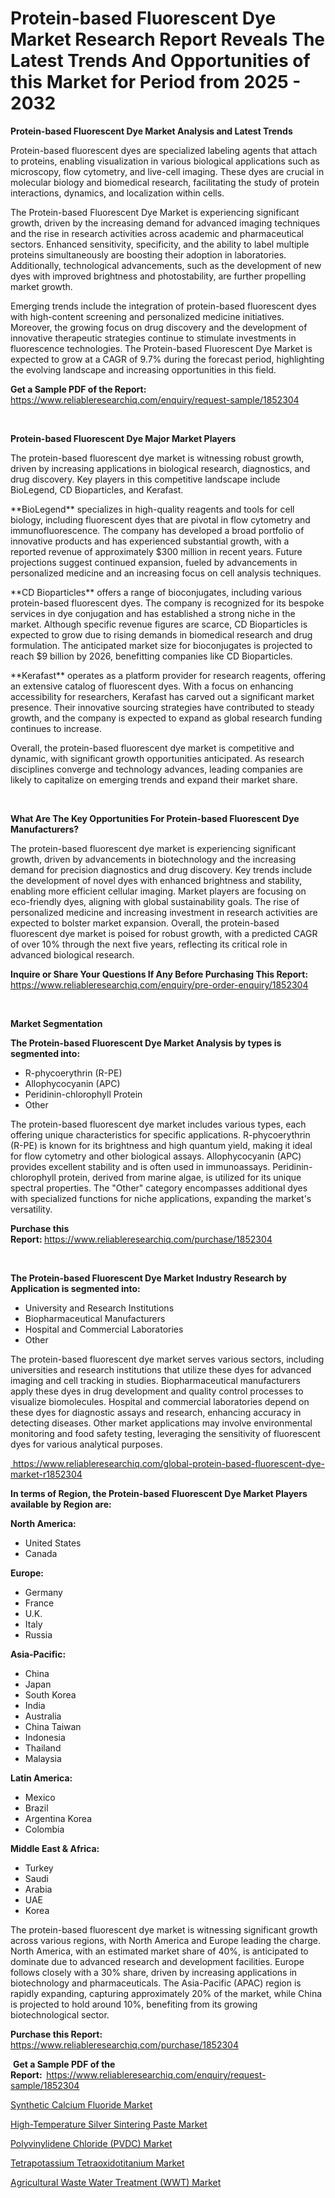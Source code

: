 <p><h1>Protein-based Fluorescent Dye Market Research Report Reveals The Latest Trends And Opportunities of this Market for Period from 2025 - 2032</h1></p><p><strong>Protein-based Fluorescent Dye Market Analysis and Latest Trends</strong></p>
<p><p>Protein-based fluorescent dyes are specialized labeling agents that attach to proteins, enabling visualization in various biological applications such as microscopy, flow cytometry, and live-cell imaging. These dyes are crucial in molecular biology and biomedical research, facilitating the study of protein interactions, dynamics, and localization within cells.</p><p>The Protein-based Fluorescent Dye Market is experiencing significant growth, driven by the increasing demand for advanced imaging techniques and the rise in research activities across academic and pharmaceutical sectors. Enhanced sensitivity, specificity, and the ability to label multiple proteins simultaneously are boosting their adoption in laboratories. Additionally, technological advancements, such as the development of new dyes with improved brightness and photostability, are further propelling market growth.</p><p>Emerging trends include the integration of protein-based fluorescent dyes with high-content screening and personalized medicine initiatives. Moreover, the growing focus on drug discovery and the development of innovative therapeutic strategies continue to stimulate investments in fluorescence technologies. The Protein-based Fluorescent Dye Market is expected to grow at a CAGR of 9.7% during the forecast period, highlighting the evolving landscape and increasing opportunities in this field.</p></p>
<p><strong>Get a Sample PDF of the Report:&nbsp;</strong> <a href="https://www.reliableresearchiq.com/enquiry/request-sample/1852304?utm_campaign=973&utm_medium=2&utm_source=Github&utm_content=ia&utm_term=03022025&utm_id=protein-based-fluorescent-dye">https://www.reliableresearchiq.com/enquiry/request-sample/1852304</a></p>
<p>&nbsp;</p>
<p><strong>Protein-based Fluorescent Dye Major Market Players</strong></p>
<p><p>The protein-based fluorescent dye market is witnessing robust growth, driven by increasing applications in biological research, diagnostics, and drug discovery. Key players in this competitive landscape include BioLegend, CD Bioparticles, and Kerafast.</p><p>**BioLegend** specializes in high-quality reagents and tools for cell biology, including fluorescent dyes that are pivotal in flow cytometry and immunofluorescence. The company has developed a broad portfolio of innovative products and has experienced substantial growth, with a reported revenue of approximately $300 million in recent years. Future projections suggest continued expansion, fueled by advancements in personalized medicine and an increasing focus on cell analysis techniques.</p><p>**CD Bioparticles** offers a range of bioconjugates, including various protein-based fluorescent dyes. The company is recognized for its bespoke services in dye conjugation and has established a strong niche in the market. Although specific revenue figures are scarce, CD Bioparticles is expected to grow due to rising demands in biomedical research and drug formulation. The anticipated market size for bioconjugates is projected to reach $9 billion by 2026, benefitting companies like CD Bioparticles.</p><p>**Kerafast** operates as a platform provider for research reagents, offering an extensive catalog of fluorescent dyes. With a focus on enhancing accessibility for researchers, Kerafast has carved out a significant market presence. Their innovative sourcing strategies have contributed to steady growth, and the company is expected to expand as global research funding continues to increase.</p><p>Overall, the protein-based fluorescent dye market is competitive and dynamic, with significant growth opportunities anticipated. As research disciplines converge and technology advances, leading companies are likely to capitalize on emerging trends and expand their market share.</p></p>
<p>&nbsp;</p>
<p><strong>What Are The Key Opportunities For Protein-based Fluorescent Dye Manufacturers?</strong></p>
<p><p>The protein-based fluorescent dye market is experiencing significant growth, driven by advancements in biotechnology and the increasing demand for precision diagnostics and drug discovery. Key trends include the development of novel dyes with enhanced brightness and stability, enabling more efficient cellular imaging. Market players are focusing on eco-friendly dyes, aligning with global sustainability goals. The rise of personalized medicine and increasing investment in research activities are expected to bolster market expansion. Overall, the protein-based fluorescent dye market is poised for robust growth, with a predicted CAGR of over 10% through the next five years, reflecting its critical role in advanced biological research.</p></p>
<p><strong>Inquire or Share Your Questions If Any Before Purchasing This Report:</strong> <a href="https://www.reliableresearchiq.com/enquiry/pre-order-enquiry/1852304?utm_campaign=973&utm_medium=2&utm_source=Github&utm_content=ia&utm_term=03022025&utm_id=protein-based-fluorescent-dye">https://www.reliableresearchiq.com/enquiry/pre-order-enquiry/1852304</a></p>
<p>&nbsp;</p>
<p><strong>Market Segmentation</strong></p>
<p><strong>The Protein-based Fluorescent Dye Market Analysis by types is segmented into:</strong></p>
<p><ul><li>R-phycoerythrin (R-PE)</li><li>Allophycocyanin (APC)</li><li>Peridinin-chlorophyll Protein</li><li>Other</li></ul></p>
<p><p>The protein-based fluorescent dye market includes various types, each offering unique characteristics for specific applications. R-phycoerythrin (R-PE) is known for its brightness and high quantum yield, making it ideal for flow cytometry and other biological assays. Allophycocyanin (APC) provides excellent stability and is often used in immunoassays. Peridinin-chlorophyll protein, derived from marine algae, is utilized for its unique spectral properties. The "Other" category encompasses additional dyes with specialized functions for niche applications, expanding the market's versatility.</p></p>
<p><strong>Purchase this Report:&nbsp;</strong><a href="https://www.reliableresearchiq.com/purchase/1852304?utm_campaign=973&utm_medium=2&utm_source=Github&utm_content=ia&utm_term=03022025&utm_id=protein-based-fluorescent-dye">https://www.reliableresearchiq.com/purchase/1852304</a></p>
<p>&nbsp;</p>
<p><strong>The Protein-based Fluorescent Dye Market Industry Research by Application is segmented into:</strong></p>
<p><ul><li>University and Research Institutions</li><li>Biopharmaceutical Manufacturers</li><li>Hospital and Commercial Laboratories</li><li>Other</li></ul></p>
<p><p>The protein-based fluorescent dye market serves various sectors, including universities and research institutions that utilize these dyes for advanced imaging and cell tracking in studies. Biopharmaceutical manufacturers apply these dyes in drug development and quality control processes to visualize biomolecules. Hospital and commercial laboratories depend on these dyes for diagnostic assays and research, enhancing accuracy in detecting diseases. Other market applications may involve environmental monitoring and food safety testing, leveraging the sensitivity of fluorescent dyes for various analytical purposes.</p></p>
<p><a href="https://www.reliableresearchiq.com/global-protein-based-fluorescent-dye-market-r1852304?utm_campaign=973&utm_medium=2&utm_source=Github&utm_content=ia&utm_term=03022025&utm_id=protein-based-fluorescent-dye">&nbsp;https://www.reliableresearchiq.com/global-protein-based-fluorescent-dye-market-r1852304</a></p>
<p><strong>In terms of Region, the Protein-based Fluorescent Dye Market Players available by Region are:</strong></p>
<p>
    <p> <strong> North America: </strong>
        <ul>
            <li>United States</li>
            <li>Canada</li>
        </ul>
        </p> 
    <p> <strong> Europe: </strong>
        <ul>
            <li>Germany</li>
            <li>France</li>
            <li>U.K.</li>
            <li>Italy</li>
            <li>Russia</li>
        </ul>
        </p> 
    <p> <strong> Asia-Pacific: </strong>
        <ul>
            <li>China</li>
            <li>Japan</li>
            <li>South Korea</li>
            <li>India</li>
            <li>Australia</li>
            <li>China Taiwan</li>
            <li>Indonesia</li>
            <li>Thailand</li>
            <li>Malaysia</li>
        </ul>
        </p> 
    <p> <strong> Latin America: </strong>
        <ul>
            <li>Mexico</li>
            <li>Brazil</li>
            <li>Argentina Korea</li>
            <li>Colombia</li>
        </ul>
        </p> 
    <p> <strong> Middle East & Africa: </strong>
        <ul>
            <li>Turkey</li>
            <li>Saudi</li>
            <li>Arabia</li>
            <li>UAE</li>
            <li>Korea</li>
        </ul>
    </p>
    </p>
<p><p>The protein-based fluorescent dye market is witnessing significant growth across various regions, with North America and Europe leading the charge. North America, with an estimated market share of 40%, is anticipated to dominate due to advanced research and development facilities. Europe follows closely with a 30% share, driven by increasing applications in biotechnology and pharmaceuticals. The Asia-Pacific (APAC) region is rapidly expanding, capturing approximately 20% of the market, while China is projected to hold around 10%, benefiting from its growing biotechnological sector.</p></p>
<p><strong>Purchase this Report: </strong><a href="https://www.reliableresearchiq.com/purchase/1852304?utm_campaign=973&utm_medium=2&utm_source=Github&utm_content=ia&utm_term=03022025&utm_id=protein-based-fluorescent-dye">https://www.reliableresearchiq.com/purchase/1852304</a></p>
<p>&nbsp;<strong>Get a Sample PDF of the Report:&nbsp;&nbsp;</strong><a href="https://www.reliableresearchiq.com/enquiry/request-sample/1852304?utm_campaign=973&utm_medium=2&utm_source=Github&utm_content=ia&utm_term=03022025&utm_id=protein-based-fluorescent-dye">https://www.reliableresearchiq.com/enquiry/request-sample/1852304</a></p>
<p><strong></strong></p>
<p><p><a href="https://github.com/elvutedipela/Market-Research-Report-List-1/blob/main/synthetic-calcium-fluoride-market.md?utm_campaign=973&utm_medium=2&utm_source=Github&utm_content=ia&utm_term=03022025&utm_id=protein-based-fluorescent-dye">Synthetic Calcium Fluoride Market</a></p><p><a href="https://github.com/hedbomkrahe/Market-Research-Report-List-1/blob/main/high-temperature-silver-sintering-paste-market.md?utm_campaign=973&utm_medium=2&utm_source=Github&utm_content=ia&utm_term=03022025&utm_id=protein-based-fluorescent-dye">High-Temperature Silver Sintering Paste Market</a></p><p><a href="https://github.com/chongseney974/Market-Research-Report-List-1/blob/main/polyvinylidene-chloride-pvdc-market.md?utm_campaign=973&utm_medium=2&utm_source=Github&utm_content=ia&utm_term=03022025&utm_id=protein-based-fluorescent-dye">Polyvinylidene Chloride (PVDC) Market</a></p><p><a href="https://github.com/nkbaroga/Market-Research-Report-List-1/blob/main/tetrapotassium-tetraoxidotitanium-market.md?utm_campaign=973&utm_medium=2&utm_source=Github&utm_content=ia&utm_term=03022025&utm_id=protein-based-fluorescent-dye">Tetrapotassium Tetraoxidotitanium Market</a></p><p><a href="https://github.com/lateshab69/Market-Research-Report-List-1/blob/main/agricultural-waste-water-treatment-wwt-market.md?utm_campaign=973&utm_medium=2&utm_source=Github&utm_content=ia&utm_term=03022025&utm_id=protein-based-fluorescent-dye">Agricultural Waste Water Treatment (WWT) Market</a></p></p>